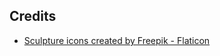 ## Credits

- <a href="https://www.flaticon.com/free-icons/sculpture" title="sculpture icons">Sculpture icons created by Freepik - Flaticon</a>